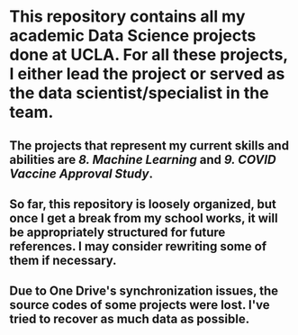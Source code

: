 # This repository contains all my academic Data Science projects done at UCLA. For all these projects, I either lead the project or served as the data scientist/specialist in the team.
## The projects that represent my current skills and abilities are *8. Machine Learning* and *9. COVID Vaccine Approval Study*.
## So far, this repository is loosely organized, but once I get a break from my school works, it will be appropriately structured for future references. I may consider rewriting some of them if necessary.
## Due to One Drive's synchronization issues, the source codes of some projects were lost. I've tried to recover as much data as possible.

